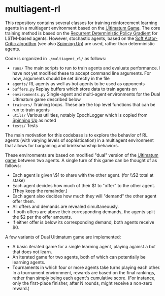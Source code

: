 # multiagent-rl

This repository contains several classes for training reinforcement learning agents in a multiagent 
environment based on the [Ultimatum Game](https://en.wikipedia.org/wiki/Ultimatum_game). 
The core training method is based on the [Recurrent Deterministic Policy Gradient](https://arxiv.org/abs/1512.04455)
for LSTM-based agents. However, stochastic agents, based on the 
[Soft Actor-Critic algorithm](https://arxiv.org/abs/1801.01290) 
(see also [Spinning Up](https://spinningup.openai.com/en/latest/algorithms/sac.html#))
are used, rather than deterministic agents.

Code is organized in ```./multiagent_rl/``` as follows:
- ```runs/``` The main scripts to run to train agents and evaluate performance. I have not yet modified these to accept command line arguments. 
  For now, arguments should be set directly in the file
- ```agents/``` RL agents as well as bot agents to be used as opponents
- ```buffers.py``` Replay buffers which store data to train agents on
- ```environments.py``` Single-agent and multi-agent environments for the Dual Ultimatum game described below
- ```trainers/``` Training loops. These are the top level functions that can be run to train agents
- ```utils/``` Various utilities, notably EpochLogger which is copied from [Spinning Up](https://github.com/openai/spinningup/tree/master/spinup/utils) as noted
- ```tests/``` Tests


The main motivation for this codebase is to explore the behavior of RL agents (with varying levels of sophistication)
in a multiagent environment that allows for bargaining and brinksmanship behaviors.


These environments are based on modified "dual" version of the 
[Ultimatum game](https://en.wikipedia.org/wiki/Ultimatum_game) between two agents.
A single turn
of this game can be thought of as follows:
- Each agent is given \\$1 to share with the other agent. (for \\$2 total at stake)
- Each agent decides how much of their $1 to "offer" to the other agent. (They keep the remainder.)
- Each agent also decides how much they will "demand" the other agent offer them.
- All offers and demands are revealed simultaneously.
- If both offers are above their corresponding demands, the agents split the \$2 per the offer amounts.
- If either offer is below its corresponding demand, both agents receive $0.

A few variants of Dual Ultimatum game are implemented:
- A basic iterated game for a single learning agent, playing against a bot that does not learn.
- An iterated game for two agents, both of which can potentially be learning agents.
- Tournaments in which four or more agents take turns playing each other. In a tournament environment,
    rewards are based on the final rankings, rather than simply being each agent's cumulative score. (For instance,
    only the first-place finisher, after N rounds, might receive a non-zero reward.)
